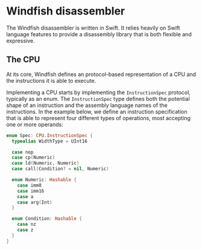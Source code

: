 # Windfish disassembler

The Windfish disassembler is written in Swift. It relies heavily on Swift language features to provide a disassembly library that is
both flexible and expressive.

## The CPU

At its core, Windfish defines an protocol-based representation of a CPU and the instructions it is able to execute.

Implementing a CPU starts by implementing the `InstructionSpec` protocol, typically as an enum. The `InstructionSpec` type defines both the potential shape of an instruction and the assembly language names of the instructions. In the example below, we define an instruction specification that is able to represent four different types of operations, most accepting one or more operands:

```swift
enum Spec: CPU.InstructionSpec {
  typealias WidthType = UInt16

  case nop
  case cp(Numeric)
  case ld(Numeric, Numeric)
  case call(Condition? = nil, Numeric)

  enum Numeric: Hashable {
    case imm8
    case imm16
    case a
    case arg(Int)
  }

  enum Condition: Hashable {
    case nz
    case z
  }
}
```
